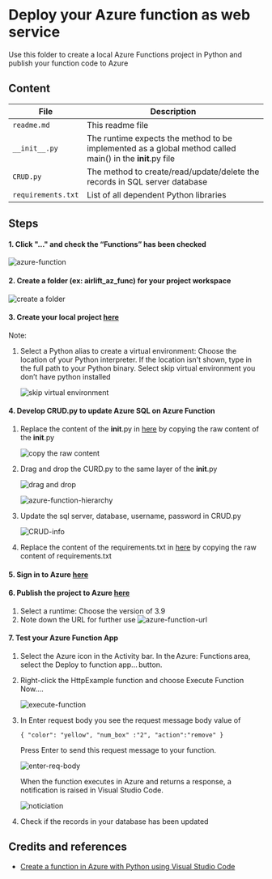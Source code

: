 # Deploy your Azure function as web service
Use this folder to create a local Azure Functions project in Python and publish your function code to Azure

## Content
| File             | Description                                                   |
|-------------------------|---------------------------------------------------------------|
| `readme.md`             | This readme file                                              |
| `__init__.py`    | The runtime expects the method to be implemented as a global method called main() in the __init__.py file |
| `CRUD.py`    | The method to create/read/update/delete the records in SQL server database |
| `requirements.txt`    | List of all dependent Python libraries |

## Steps
#### 1. Click "..." and check the “Functions” has been checked 
   
![azure-function](../docs/images/azure-function.png)

#### 2.  Create a folder (ex: airlift_az_func) for your project workspace
   ![create a folder](../docs/images/create-a-folder.png)

#### 3. Create your local project [here](https://docs.microsoft.com/en-us/azure/azure-functions/create-first-function-vs-code-python#create-an-azure-functions-project)
   
   Note: 
   1. Select a Python alias to create a virtual environment: Choose the location of your Python interpreter. If the location isn't shown, type in the full path to your Python binary. Select skip virtual environment you don’t have python installed
      
      ![skip virtual environment](../docs/images/skip-vir-env.png)

#### 4. Develop CRUD.py to update Azure SQL on Azure Function
   1. Replace the content of the __init__.py in [here](https://github.com/leannhuang/voice-control-inventory-management/blob/main/azure-functions/__init__.py) by copying the raw content of the __init__.py 
      
      ![copy the raw content](../docs/images/copy-raw-content.png)

   2. Drag and drop the CURD.py to the same layer of the __init__.py

      ![drag and drop](../docs/images/drag-and-drop.png)

      ![azure-function-hierarchy](../docs/images/hierarchy.png)

   3. Update the sql server, database, username, password in CRUD.py

      ![CRUD-info](../docs/images/CRUD-info.png)

   4. Replace the content of the requirements.txt in [here](https://github.com/leannhuang/voice-control-inventory-management/blob/main/azure-functions/requirements.txt) by copying the raw content of requirements.txt

#### 5. Sign in to Azure [here](https://docs.microsoft.com/en-us/azure/azure-functions/create-first-function-vs-code-python#sign-in-to-azure)
#### 6. Publish the project to Azure [here](https://docs.microsoft.com/en-us/azure/azure-functions/create-first-function-vs-code-python#publish-the-project-to-azure)
   1. Select a runtime: Choose the version of 3.9 
   2. Note down the URL for further use
      ![azure-function-url](../docs/images/azure-function-url.png)

#### 7. Test your Azure Function App
   1. Select the Azure icon in the Activity bar. In the Azure: Functions area, select the Deploy to function app... button.
   
   2. Right-click the HttpExample function and choose Execute Function Now....
   
      ![execute-function](../docs/images/execute-func.png)

   3. In Enter request body you see the request message body value of
            
      ```
      { "color": "yellow", "num_box" :"2", "action":"remove" } 
      ```
      
      Press Enter to send this request message to your function.
      
      ![enter-req-body](../docs/images/enter-req-body.png)
   
      When the function executes in Azure and returns a response, a notification is raised in Visual Studio Code.

      ![noticiation](../docs/images/notification.png)

   4. Check if the records in your database has been updated 


## Credits and references
- [Create a function in Azure with Python using Visual Studio Code](https://docs.microsoft.com/en-us/azure/azure-functions/create-first-function-vs-code-python#publish-the-project-to-azure) 

